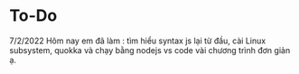 # To-Do


7/2/2022 Hôm nay em đã làm :  tìm hiểu syntax js lại từ đầu, cài Linux subsystem, quokka và chạy bằng nodejs vs code vài chương trình đơn giản ạ.
